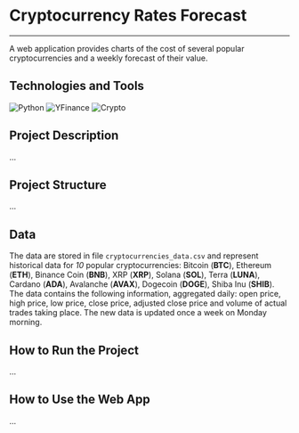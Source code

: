 # Cryptocurrency Rates Forecast
___

A web application provides charts of the cost 
of several popular cryptocurrencies and a weekly 
forecast of their value.


## Technologies and Tools

![Python](https://img.shields.io/badge/python-3670A0?style=for-the-badge&logo=python&logoColor=ffdd54)
![YFinance](https://img.shields.io/badge/-YFINANCE-blueviolet?style=for-the-badge&logo=appveyor?logo=appveyor)
![Crypto](https://img.shields.io/badge/-CRYPTOCURRENCY-yellow?style=for-the-badge&logo=appveyor?logo=appveyor)

## Project Description

...

## Project Structure

...

## Data

The data are stored in file `cryptocurrencies_data.csv` 
and represent historical data for *10* popular 
cryptocurrencies: Bitcoin (**BTC**), Ethereum (**ETH**), 
Binance Coin (**BNB**), XRP (**XRP**), Solana (**SOL**), 
Terra (**LUNA**), Cardano (**ADA**), 
Avalanche (**AVAX**), Dogecoin (**DOGE**), 
Shiba Inu (**SHIB**). 
The data contains the following 
information, aggregated daily: open price, high price, 
low price, close price, adjusted close price and 
volume of actual trades taking place.
The new data is updated once a week on Monday morning.

## How to Run the Project

...

## How to Use the Web App

...
